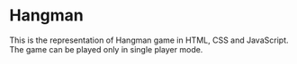 # Hangman

This is the representation of Hangman game in HTML, CSS and JavaScript. The game can be played only in single player mode.
